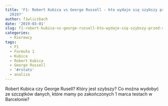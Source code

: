```yaml
---
title: 'F1: Robert Kubica vs George Russell - kto wydaje się szybszy przed sezonem
  2019?'
author: f1wliczbach
date: '2019-03-01'
slug: f1-robert-kubica-vs-george-russell-kto-wydaje-się-szybszy-przed-sezonem-2019
categories:
  - Kierowcy
tags:
  - F1
  - Formuła 1
  - Kubica
  - Robert Kubica
  - George Russell
  - '#rstats'
  - analiza
---
```

Robert Kubica czy George Rusell? Który jest szybszy? Co można wydobyć ze szczątków danych, które mamy po zakończonych 1 marca testach w Barcelonie?

